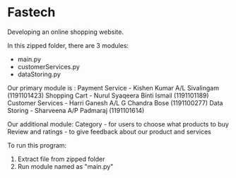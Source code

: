 # Fastech
Developing an online shopping website.

In this zipped folder, there are 3 modules:
- main.py
- customerServices.py
- dataStoring.py

Our primary module is :
Payment Service - Kishen Kumar A/L Sivalingam (1191101423)
Shopping Cart - Nurul Syaqeera Binti Ismail (1191101189)
Customer Services - Harri Ganesh A/L G Chandra Bose (1191100277)
Data Storing - Sharveena A/P Padmaraj (1191101614)

Our additional module:
Category - for users to choose what products to buy
Review and ratings - to give feedback about our product and services



To run this program:
1. Extract file from zipped folder
2. Run module named as "main.py"
